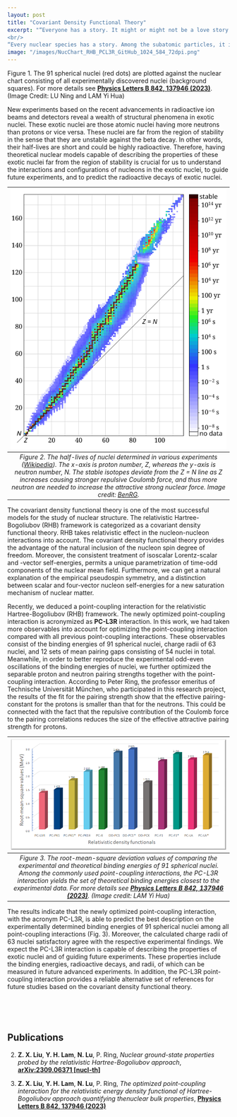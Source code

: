 ```yaml
---
layout: post
title: "Covariant Density Functional Theory"
excerpt: "“Everyone has a story. It might or might not be a love story. It could be a story of dreams, friendship, hope, survival or even death. And every story is worth telling. But more than that, it’s worth living.” Savi Sharma, <i>Everyone Has A Story</i>
<br/>
“Every nuclear species has a story. Among the subatomic particles, it is the in-medium NN interaction. It could be a story of many interactions, short lives, or decays. And every study of these phenomena is worth telling. But more than that, it's worth surfing.” Yi Hua Lam"
image: "/images/NucChart_RHB_PCL3R_GitHub_1024_584_72dpi.png"
---
```

Figure 1. The 91 spherical nuclei (red dots) are plotted against the nuclear chart consisting of all experimentally discovered nuclei (background squares). For more details see [**Physics Letters B 842, 137946 (2023)**](https://doi.org/10.1016/j.physletb.2023.137946). (Image Credit: LU Ning and LAM Yi Hua)


New experiments based on the recent advancements in radioactive ion beams and detectors reveal a wealth of structural phenomena in exotic nuclei. These exotic nuclei are those atomic nuclei having more neutrons than protons or vice versa. These nuclei are far from the region of stability in the sense that they are unstable against the beta decay. In other words, their half-lives are short and could be highly radioactive. Therefore, having theoretical nuclear models capable of describing the properties of these exotic nuclei far from the region of stability is crucial for us to understand the interactions and configurations of nucleons in the exotic nuclei, to guide future experiments, and to predict the radioactive decays of exotic nuclei.


<!--- How to put caption in MarkDown (md) -->
<!--- https://stackoverflow.com/questions/19331362/using-an-image-caption-in-markdown-jekyll -->

| ![](/images/Isotopes_and_half-life.png) | 
|:--:| 
| *Figure 2. The half-lives of nuclei determined in various experiments (<a href="https://en.wikipedia.org/wiki/Isotope">Wikipedia</a>). The <i>x</i>-axis is proton number, <i>Z</i>, whereas the <i>y</i>-axis is neutron number, <i>N</i>. The stable isotopes deviate from the <i>Z</i> = <i>N</i> line as <i>Z</i> increases causing stronger repulsive Coulomb force, and thus more neutron are needed to increase the attractive strong nuclear force. Image credit: <a href="https://en.wikipedia.org/wiki/User:BenRG">BenRG</a>.* |



The covariant density functional theory is one of the most successful models for the study of nuclear structure. The relativistic Hartree-Bogoliubov (RHB) framework is categorized as a covariant density functional theory. RHB takes relativistic effect in the nucleon-nucleon interactions into account. The covariant density functional theory provides the advantage of the natural inclusion of the nucleon spin degree of freedom. Moreover, the consistent treatment of isoscalar Lorentz-scalar and -vector self-energies, permits a unique parametrization of time-odd components of the nuclear mean field. Furthermore, we can get a natural explanation of the empirical pseudospin symmetry, and a distinction between scalar and four-vector nucleon self-energies for a new saturation mechanism of nuclear matter.



Recently, we deduced a point-coupling interaction for the relativistic Hartree-Bogoliubov (RHB) framework. The newly optimized point-coupling interaction is acronymized as <b>PC-L3R</b> interaction. In this work, we had taken more observables into account for optimizing the point-coupling interaction compared with all previous point-coupling interactions. These observables consist of the binding energies of 91 spherical nuclei, charge radii of 63 nuclei, and 12 sets of mean pairing gaps consisting of 54 nuclei in total. Meanwhile, in order to better reproduce the experimental odd-even oscillations of the binding energies of nuclei, we further optimized the separable proton and neutron pairing strengths together with the point-coupling interaction. According to Peter Ring, the professor emeritus of Technische Universität München,  who participated in this research project, the results of the fit for the pairing strength show that the effective pairing-constant for the protons is smaller than that for the neutrons. This could be connected with the fact that the repulsive contribution of the Coulomb force to the pairing correlations reduces the size of the effective attractive pairing strength for protons.



<!--- image: "/images/binarystarcataclysm.jpg" -->

<!--- YiHua 10 Oct 2021
How to add caption, align position, size the inserted figure in Markdown
https://towardsdev.com/3-ways-to-add-a-caption-to-an-image-using-markdown-f2ca30562be6
-->

<!--- YiHua 26 May 2023 -->
<!---<span class="image left"><img src="{{ "/images/RMS_Histogram.png.jpg" | absolute_url }}" alt="" /></span> -->
| ![](/images/RMS_Histogram.png) |
|:--:| 
| *Figure 3. The root-mean-square deviation values of comparing the experimental and theoretical binding energies of 91 spherical nuclei. Among the commonly used point-coupling interactions, the PC-L3R interaction yields the set of theoretical binding energies closest to the experimental data. For more details see [**Physics Letters B 842, 137946 (2023)**](https://doi.org/10.1016/j.physletb.2023.137946). (Image credit: LAM Yi Hua)* |



The results indicate that the newly optimized point-coupling interaction, with the acronym PC-L3R, is able to predict the best description on the experimentally determined binding energies of 91 spherical nuclei among all point-coupling interactions (Fig. 3). Moreover, the calculated charge radii of 63 nuclei satisfactory agree with the respective experimental findings. We expect the PC-L3R interaction is capable of describing the properties of exotic nuclei and of guiding future experiments. These properties include the binding energies, radioactive decays, and radii, of which can be measured in future advanced experiments. In addition, the PC-L3R point-coupling interaction provides a reliable alternative set of references for future studies based on the covariant density functional theory. 


<!--- YiHua 10 Oct 2021
<figure>
<img src="{{ "/images/Neutron-Star-X-Ray-Burst.jpg" | absolute_url }}" alt="Trulli" style="float:right;width:70%">
<figcaption align = "center"><b>Artistic view of BeppoSAX. Image from: <a href="https://sciencesprings.wordpress.com/2015/10/31/from-nasa-blueshift-back-to-school-with-grb-101/"> ScienceSprings </a> </b></figcaption>
</figure>
-->




<br/>
<br/>
<br/>

## Publications
2. **Z. X. Liu**, **Y. H. Lam**, **N. Lu**, P. Ring, *Nuclear ground-state properties probed by the relativistic Hartree-Bogoliubov approach*, [**arXiv:2309.06371 \[nucl-th\]**](https://doi.org/10.48550/arXiv.2309.06371) 


1. **Z. X. Liu**, **Y. H. Lam**, **N. Lu**, P. Ring, *The optimized point-coupling interaction for the relativistic energy density functional of Hartree-Bogoliubov approach quantifying thenuclear bulk properties*, [**Physics Letters B 842, 137946 (2023)**](https://doi.org/10.1016/j.physletb.2023.137946) 
